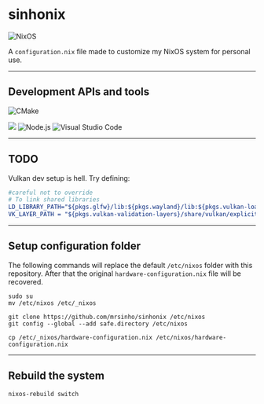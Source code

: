 # sinhonix
![NixOS](https://a11ybadges.com/badge?logo=nixos)

A `configuration.nix` file made to customize my NixOS system for personal use.

---

## Development APIs and tools

![CMake](https://a11ybadges.com/badge?logo=cmake)


![](https://a11ybadges.com/badge?logo=vulkan)
![Node.js](https://a11ybadges.com/badge?logo=nodedotjs)
![Visual Studio Code](https://a11ybadges.com/badge?logo=visualstudiocode)



---

## TODO

Vulkan dev setup is hell. Try defining:

```cmake
#careful not to override
# To link shared libraries
LD_LIBRARY_PATH="${pkgs.glfw}/lib:${pkgs.wayland}/lib:${pkgs.vulkan-loader}/lib:${pkgs.vulkan-validation-layers}/lib";
VK_LAYER_PATH = "${pkgs.vulkan-validation-layers}/share/vulkan/explicit_layer.d";
```

---

## Setup configuration folder

The following commands will replace the default `/etc/nixos` folder with this repository. After that the original `hardware-configuration.nix` file will be recovered.

```shell
sudo su
mv /etc/nixos /etc/_nixos

git clone https://github.com/mrsinho/sinhonix /etc/nixos
git config --global --add safe.directory /etc/nixos

cp /etc/_nixos/hardware-configuration.nix /etc/nixos/hardware-configuration.nix 
```

---

## Rebuild the system

```shell
nixos-rebuild switch
```
